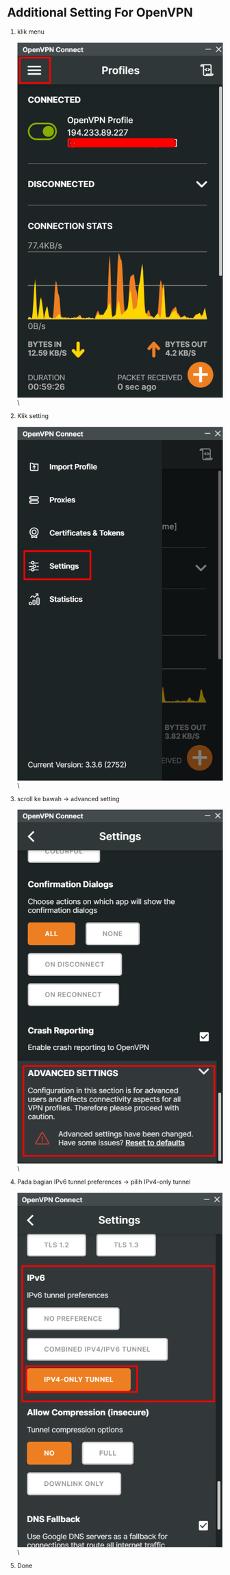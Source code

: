 # Additional Setting For OpenVPN

1. klik menu\
   \
   ![](<.gitbook/assets/image (49).png>)\

2. Klik setting\
   \
   ![](<.gitbook/assets/image (64).png>)\

3. scroll ke bawah -> advanced setting\
   \
   ![](<.gitbook/assets/image (54).png>)\

4. Pada bagian IPv6 tunnel preferences -> pilih IPv4-only tunnel\
   \
   ![](<.gitbook/assets/image (70).png>)\

5. Done

